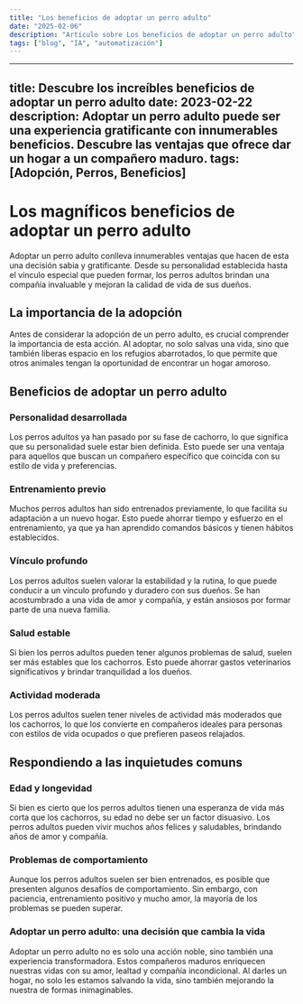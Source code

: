 ```yaml
---
title: "Los beneficios de adoptar un perro adulto"
date: "2025-02-06"
description: "Artículo sobre Los beneficios de adoptar un perro adulto"
tags: ["blog", "IA", "automatización"]
---
```


---
title: Descubre los increíbles beneficios de adoptar un perro adulto
date: 2023-02-22
description: Adoptar un perro adulto puede ser una experiencia gratificante con innumerables beneficios. Descubre las ventajas que ofrece dar un hogar a un compañero maduro.
tags: [Adopción, Perros, Beneficios]
---

# Los magníficos beneficios de adoptar un perro adulto

Adoptar un perro adulto conlleva innumerables ventajas que hacen de esta una decisión sabia y gratificante. Desde su personalidad establecida hasta el vínculo especial que pueden formar, los perros adultos brindan una compañía invaluable y mejoran la calidad de vida de sus dueños.

## La importancia de la adopción

Antes de considerar la adopción de un perro adulto, es crucial comprender la importancia de esta acción. Al adoptar, no solo salvas una vida, sino que también liberas espacio en los refugios abarrotados, lo que permite que otros animales tengan la oportunidad de encontrar un hogar amoroso.

## Beneficios de adoptar un perro adulto

### Personalidad desarrollada

Los perros adultos ya han pasado por su fase de cachorro, lo que significa que su personalidad suele estar bien definida. Esto puede ser una ventaja para aquellos que buscan un compañero específico que coincida con su estilo de vida y preferencias.

### Entrenamiento previo

Muchos perros adultos han sido entrenados previamente, lo que facilita su adaptación a un nuevo hogar. Esto puede ahorrar tiempo y esfuerzo en el entrenamiento, ya que ya han aprendido comandos básicos y tienen hábitos establecidos.

### Vínculo profundo

Los perros adultos suelen valorar la estabilidad y la rutina, lo que puede conducir a un vínculo profundo y duradero con sus dueños. Se han acostumbrado a una vida de amor y compañía, y están ansiosos por formar parte de una nueva familia.

### Salud estable

Si bien los perros adultos pueden tener algunos problemas de salud, suelen ser más estables que los cachorros. Esto puede ahorrar gastos veterinarios significativos y brindar tranquilidad a los dueños.

### Actividad moderada

Los perros adultos suelen tener niveles de actividad más moderados que los cachorros, lo que los convierte en compañeros ideales para personas con estilos de vida ocupados o que prefieren paseos relajados.

## Respondiendo a las inquietudes comuns

### Edad y longevidad

Si bien es cierto que los perros adultos tienen una esperanza de vida más corta que los cachorros, su edad no debe ser un factor disuasivo. Los perros adultos pueden vivir muchos años felices y saludables, brindando años de amor y compañía.

### Problemas de comportamiento

Aunque los perros adultos suelen ser bien entrenados, es posible que presenten algunos desafíos de comportamiento. Sin embargo, con paciencia, entrenamiento positivo y mucho amor, la mayoría de los problemas se pueden superar.

### Adoptar un perro adulto: una decisión que cambia la vida

Adoptar un perro adulto no es solo una acción noble, sino también una experiencia transformadora. Estos compañeros maduros enriquecen nuestras vidas con su amor, lealtad y compañía incondicional. Al darles un hogar, no solo les estamos salvando la vida, sino también mejorando la nuestra de formas inimaginables.